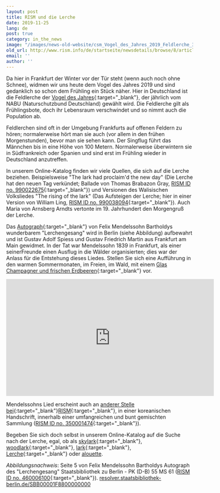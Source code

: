```yaml
---
layout: post
title: RISM und die Lerche
date: 2019-11-25
lang: de
post: true
category: in_the_news
image: "/images/news-old-website/csm_Vogel_des_Jahres_2019_Feldlerche_3b8615eb9e.jpg"
old_url: http://www.rism.info/de/startseite/newsdetails/browse/8/article/64/rism-on-a-lark.html
email: ''
author: ''
---
```


Da hier in Frankfurt der Winter vor der Tür steht (wenn auch noch ohne Schnee), widmen wir uns heute dem Vogel des Jahres 2019 und sind gedanklich so schon dem Frühling ein Stück näher. Hier in Deutschland ist die Feldlerche der [Vogel des Jahres](https://www.nabu.de/tiere-und-pflanzen/aktionen-und-projekte/vogel-des-jahres/feldlerche/index.html){:target="_blank"}, der jährlich vom NABU (Naturschutzbund Deutschland) gewählt wird. Die Feldlerche gilt als Frühlingsbote, doch ihr Lebensraum verschwindet und so nimmt auch die Population ab.

Feldlerchen sind oft in der Umgebung Frankfurts auf offenen Feldern zu hören; normalerweise hört man sie auch (vor allem in den frühen Morgenstunden), bevor man sie sehen kann. Der Singflug führt das Männchen bis in eine Höhe von 100 Metern. Normalerweise überwintern sie in Südfrankreich oder Spanien und sind erst im Frühling wieder in Deutschland anzutreffen.

In unserem Online-Katalog finden wir viele Quellen, die sich auf die Lerche beziehen. Beispielsweise "The lark had proclaim'd the new day" (Die Lerche hat den neuen Tag verkündet; Ballade von Thomas Brabazon Gray, [RISM ID no. 990022675](https://opac.rism.info/search?id=990022675&View=rism&){:target="_blank"}) und Versionen des Walisischen Volksliedes "The rising of the lark" (Das Aufsteigen der Lerche; hier in einer Version von William Ling, [RISM ID no. 990038094](https://opac.rism.info/search?id=990038094&View=rism){:target="_blank"}). Auch Maria von Arnsberg Arndts vertonte im 19. Jahrhundert den Morgengruß der Lerche.

Das [Autograph](https://opac.rism.info/search?id=460006100&View=rism&Language=en){:target="_blank"} von Felix Mendelssohn Bartholdys wunderbarem "Lerchengesang" wird in Berlin (siehe Abbildung) aufbewahrt und ist Gustav Adolf Spiess und Gustav Friedrich Martin aus Frankfurt am Main gewidmet. In der Tat war Mendelssohn 1839 in Frankfurt, als einer seinerFreunde einen Ausflug in die Wälder organisierten; dies war der Anlass für die Entstehung dieses Liedes. Stellen Sie sich eine Aufführung in den warmen Sommermonaten, im Freien, im Wald, mit einem [Glas Champagner und frischen Erdbeeren](https://books.google.de/books?id=j2Pf2yQipyUC&lpg=PA376&dq=lerchengesang%20mendelssohn%20song%20strawberries&hl=de&pg=PA377#v=onepage&q=strawberries&f=false){:target="_blank"} vor.

<iframe width="560" height="315" src="https://www.youtube.com/embed/ON88C0m9Eyg" frameborder="0" allow="accelerometer; autoplay; encrypted-media; gyroscope; picture-in-picture" allowfullscreen></iframe>

Mendelssohns Lied erscheint auch an [anderer Stelle bei](https://opac.rism.info/search?View=rism&q=Lerchengesang+mendelssohn){:target="_blank"}[RISM](https://opac.rism.info/search?View=rism&q=Lerchengesang+mendelssohn){:target="_blank"}, in einer koreanischen Handschrift, innerhalb einer umfangreichen und bunt gemischten Sammlung ([RISM ID no. 350001474](https://opac.rism.info/search?id=350001474&View=rism){:target="_blank"}).

Begeben Sie sich doch selbst in unserem Online-Katalog auf die Suche nach der Lerche, egal, ob als [skylark](https://opac.rism.info/search?View=rism&q=skylark){:target="_blank"}, [woodlark](https://opac.rism.info/search?View=rism&q=woodlark){:target="_blank"}, [lark](https://opac.rism.info/search?View=rism&q=lark){:target="_blank"}, [Lerche](https://opac.rism.info/search?View=rism&q=Lerche){:target="_blank"} oder [alouette](https://opac.rism.info/search?View=rism&q=alouette "external-link-new-window").

_Abbildungsnachweis_: Seite 5 von Felix Mendelssohn Bartholdys Autograph des "Lerchengesang" Staatsbibliothek zu Berlin - PK (D-B) 55 MS 61 ([RISM ID no. 460006100](https://opac.rism.info/search?id=460006100&View=rism){:target="_blank"}).  [resolver.staatsbibliothek-berlin.de/SBB00001F8800000000](http://resolver.staatsbibliothek-berlin.de/SBB00001F8800000000)